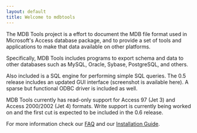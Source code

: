 ```yaml
---
layout: default
title: Welcome to mdbtools
---
```


The MDB Tools project is a effort to document the MDB file format used in Microsoft's Access 
database package, and to provide a set of tools and applications to make that data available on other platforms.

Specifically, MDB Tools includes programs to export schema and data to other databases such 
as MySQL, Oracle, Sybase, PostgreSQL, and others.

Also included is a SQL engine for performing simple SQL queries. The 0.5 release includes an 
updated GUI interface (screenshot is available here). A sparse but functional ODBC driver is included as well.

MDB Tools currently has read-only support for Access 97 (Jet 3) and Access 2000/2002 (Jet 4) formats. Write support 
is currently being worked on and the first cut is expected to be included in the 0.6 release.

For more information check our [FAQ](/faq) and our [Installation Guide](/install). 

